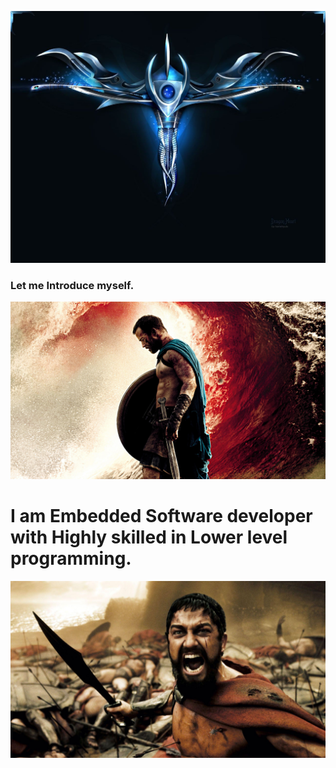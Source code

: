 ![my Empire Symbol](profileImages/symbol.jpg)





### Let me Introduce myself.

![Warrior](profileImages/Alone.jpg)



# I am Embedded Software developer with Highly skilled in Lower level programming.

![Yes I am Vivek Yadav](profileImages/intro.jpg)


